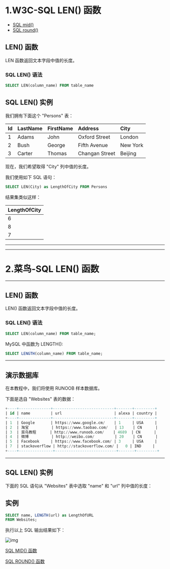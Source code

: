# 1.W3C-SQL LEN() 函数

- [SQL mid()](https://www.w3school.com.cn/sql/sql_func_mid.asp)
- [SQL round()](https://www.w3school.com.cn/sql/sql_func_round.asp)

## LEN() 函数

LEN 函数返回文本字段中值的长度。

### SQL LEN() 语法

```sql
SELECT LEN(column_name) FROM table_name
```

## SQL LEN() 实例

我们拥有下面这个 "Persons" 表：

| Id   | LastName | FirstName | Address        | City     |
| :--- | :------- | :-------- | :------------- | :------- |
| 1    | Adams    | John      | Oxford Street  | London   |
| 2    | Bush     | George    | Fifth Avenue   | New York |
| 3    | Carter   | Thomas    | Changan Street | Beijing  |

现在，我们希望取得 "City" 列中值的长度。

我们使用如下 SQL 语句：

```sql
SELECT LEN(City) as LengthOfCity FROM Persons
```

结果集类似这样：

| LengthOfCity |
| :----------- |
| 6            |
| 8            |
| 7            |



-------------------

-----------------



# 2.菜鸟-SQL LEN() 函数

------

## LEN() 函数

LEN() 函数返回文本字段中值的长度。

### SQL LEN() 语法

```sql
SELECT LEN(column_name) FROM table_name;
```

MySQL 中函数为 LENGTH():

```sql
SELECT LENGTH(column_name) FROM table_name;
```



------

## 演示数据库

在本教程中，我们将使用 RUNOOB 样本数据库。

下面是选自 "Websites" 表的数据：

```sql
+----+--------------+---------------------------+-------+---------+
| id | name         | url                       | alexa | country |
+----+--------------+---------------------------+-------+---------+
| 1  | Google       | https://www.google.cm/    | 1     | USA     |
| 2  | 淘宝          | https://www.taobao.com/   | 13    | CN      |
| 3  | 菜鸟教程      | http://www.runoob.com/    | 4689  | CN      |
| 4  | 微博          | http://weibo.com/         | 20    | CN      |
| 5  | Facebook     | https://www.facebook.com/ | 3     | USA     |
| 7  | stackoverflow | http://stackoverflow.com/ |   0 | IND     |
+----+---------------+---------------------------+-------+---------+
```



------

## SQL LEN() 实例

下面的 SQL 语句从 "Websites" 表中选取 "name" 和 "url" 列中值的长度：

## 实例
```sql
SELECT name, LENGTH(url) as LengthOfURL
FROM Websites;
```
执行以上 SQL 输出结果如下：

![img](https://www.runoob.com/wp-content/uploads/2013/09/len1.jpg)

 [SQL MID() 函数](https://www.runoob.com/sql/sql-func-mid.html)

[SQL ROUND() 函数](https://www.runoob.com/sql/sql-func-round.html) 